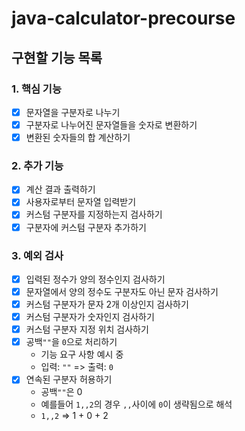 # java-calculator-precourse

## 구현할 기능 목록

### 1. 핵심 기능
- [x] 문자열을 구분자로 나누기
- [x] 구분자로 나누어진 문자열들을 숫자로 변환하기
- [x] 변환된 숫자들의 합 계산하기

### 2. 추가 기능
- [x] 계산 결과 출력하기
- [x] 사용자로부터 문자열 입력받기
- [x] 커스텀 구분자를 지정하는지 검사하기
- [x] 구분자에 커스텀 구분자 추가하기

### 3. 예외 검사
- [x] 입력된 정수가 양의 정수인지 검사하기
- [x] 문자열에서 양의 정수도 구분자도 아닌 문자 검사하기
- [x] 커스텀 구분자가 문자 2개 이상인지 검사하기
- [x] 커스텀 구분자가 숫자인지 검사하기
- [x] 커스텀 구분자 지정 위치 검사하기
- [x] 공백`""`을 `0`으로 처리하기
  - 기능 요구 사항 예시 중
  - 입력: `""` => 출력: `0`
- [x] 연속된 구분자 허용하기
  - 공백`""`은 0
  - 예를들어 `1,,2`의 경우 `,,`사이에 `0`이 생략됨으로 해석
  - `1,,2` => 1 + 0 + 2